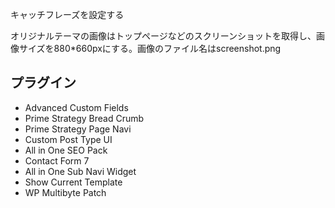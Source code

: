 キャッチフレーズを設定する

オリジナルテーマの画像はトップページなどのスクリーンショットを取得し、画像サイズを880*660pxにする。画像のファイル名はscreenshot.png

## プラグイン
- Advanced Custom Fields
- Prime Strategy Bread Crumb
- Prime Strategy Page Navi
- Custom Post Type UI
- All in One SEO Pack
- Contact Form 7
- All in One Sub Navi Widget
- Show Current Template
- WP Multibyte Patch

